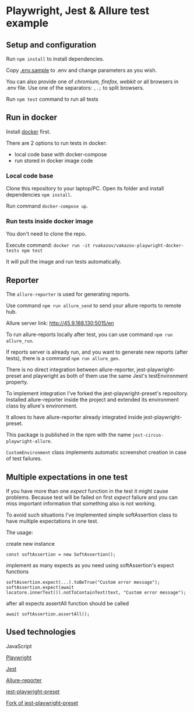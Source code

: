 # Playwright, Jest & Allure test example

## Setup and configuration

Run `npm install` to install dependencies.

Copy [.env.sample](.env.sample) to .env and change parameters as you wish.

You can also provide one of _chromium, firefox, webkit_ or all browsers in .env file. 
Use one of the separators: `,.;` to split browsers.

Run `npm test` command to run all tests

## Run in docker
Install [docker](https://docs.docker.com/engine/install/) first.

There are 2 options to run tests in docker:
- local code base with docker-compose
- run stored in docker image code

### Local code base
Clone this repository to your laptop/PC. Open its folder and install dependencies `npm install`. 

Run command `docker-compose up`.

### Run tests inside docker image
You don't need to clone the repo. 

Execute command: `docker run -it rvakazov/vakazov-playwright-docker-tests npm test`

It will pull the image and run tests automatically.

## Reporter

The `allure-reporter` is used for generating reports.

Use command `npm run allure_send` to send your allure reports to remote hub.

Allure server link: http://45.9.188.130:5015/en

To run allure-reports locally after test, you can use command `npm run allure_run`.

If reports server is already run, and you want to generate new reports (after tests),
there is a command `npm run allure_gen`.

There is no direct integration between allure-reporter, jest-playwright-preset and playwright 
as both of them use the same Jest's testEnvironment property. 

To implement integration I've forked the jest-playwright-preset's repository. 
Installed allure-reporter inside the project and extended its environment class by allure's environment.

It allows to have allure-reporter already integrated inside jest-playwright-preset.

This package is published in the npm with the name `jest-circus-playwright-allure`.

`CustomEnvironment` class implements automatic screenshot creation in case of test failures. 

## Multiple expectations in one test
If you have more than one _expect_ function in the test it might cause problems. 
Because test will be failed on first _expect_ failure and you can miss important information that 
something also is not working. 

To avoid such situations I've implemented simple softAssertion class to have multiple expectations in one test.

The usage: 

create new instance

`const softAssertion = new SoftAssertion();`

implement as many expects as you need using softAssertion's expect functions

```
softAssertion.expect(...).toBeTrue("Custom error message");
softAssertion.expect(await locatore.innerText()).notToContainText(text, "Custom error message");
```

after all expects assertAll function should be called

`await softAssertion.assertAll();`

## Used technologies

JavaScript

[Playwright](https://playwright.dev/)

[Jest](https://jestjs.io/)

[Allure-reporter](jest-allure-circus)

[jest-playwright-preset](https://www.npmjs.com/package/jest-playwright-preset) 

[Fork of jest-playwright-preset](https://www.npmjs.com/package/jest-circus-playwright-allure)
